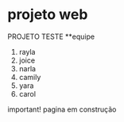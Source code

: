 # projeto web
PROJETO TESTE
**equipe
1. rayla
2. joice
3.  narla
4.  camily
5.  yara
6.  carol
      
   important!
   pagina em construção
   
      
